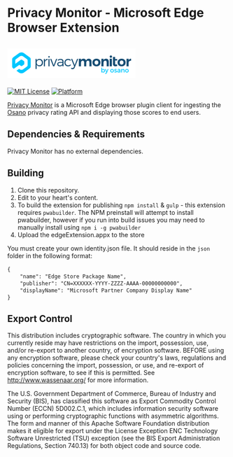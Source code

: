 ﻿# Privacy Monitor - Microsoft Edge Browser Extension

[![Privacy Monitor by Osano][logo]][privacymonitor]
--
[![MIT License][li]][ll]
[![Platform][pi]][pl]

[Privacy Monitor][privacymonitor] is a Microsoft Edge browser plugin client for ingesting the [Osano][osano] privacy rating API and displaying those scores to end users.

## Dependencies & Requirements

Privacy Monitor has no external dependencies.

## Building

1. Clone this repository.
2. Edit to your heart's content.
3. To build the extension for publishing `npm install` & `gulp` - this extension requires `pwabuilder`. The NPM preinstall will attempt to install pwabuilder, however if you run into build issues you may need to manually install using `npm i -g pwabuilder`
4. Upload the edgeExtension.appx to the store

You must create your own identity.json file. It should reside in the `json` folder in the following format:
```
{
    "name": "Edge Store Package Name",
    "publisher": "CN=XXXXXX-YYYY-ZZZZ-AAAA-00000000000",
    "displayName": "Microsoft Partner Company Display Name"
}
```

## Export Control

This distribution includes cryptographic software. The country in which you
currently reside may have restrictions on the import, possession, use, and/or
re-export to another country, of encryption software. BEFORE using any
encryption software, please check your country's laws, regulations and
policies concerning the import, possession, or use, and re-export of encryption
software, to see if this is permitted. See <http://www.wassenaar.org/> for more
information.

The U.S. Government Department of Commerce, Bureau of Industry and Security
(BIS), has classified this software as Export Commodity Control Number (ECCN)
5D002.C.1, which includes information security software using or performing
cryptographic functions with asymmetric algorithms. The form and manner of this
Apache Software Foundation distribution makes it eligible for export under the
License Exception ENC Technology Software Unrestricted (TSU) exception (see the
BIS Export Administration Regulations, Section 740.13) for both object code and
source code.

[privacymonitor]: https://www.privacymonitor.com
[logo]: Contrib/logo.png
[osano]: https://www.osano.com
[li]: https://img.shields.io/badge/license-MIT-brightgreen.svg
[ll]: LICENSE
[pi]: https://img.shields.io/badge/platform-Microsoft%20Edge-lightgrey.svg
[pl]: https://docs.microsoft.com/en-us/microsoft-edge/extensions